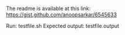 The readme is available at this link:
https://gist.github.com/anoopsarkar/6545633

Run: testfile.sh
Expected output: testfile.output

